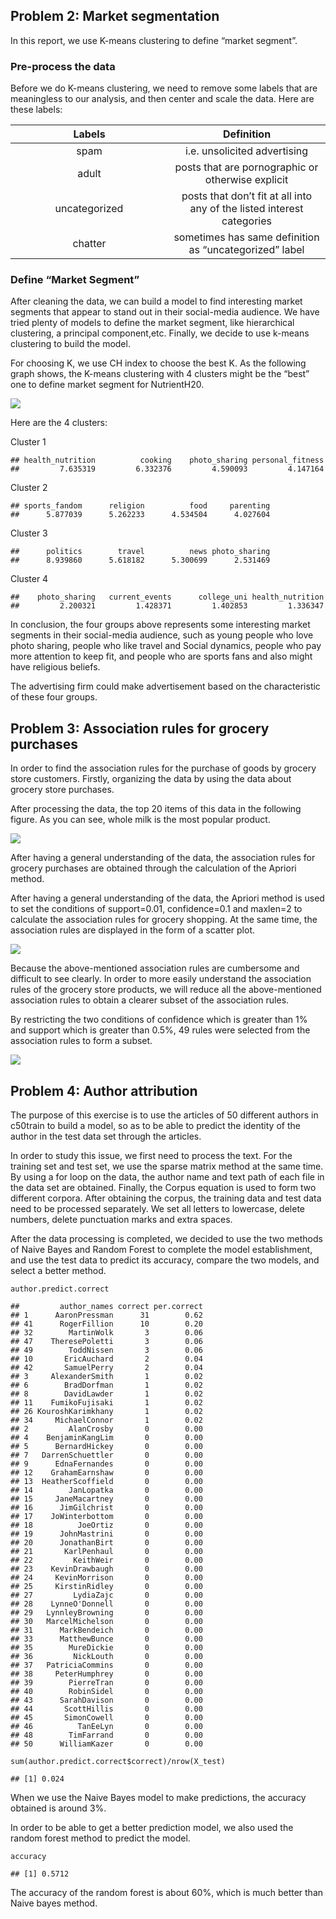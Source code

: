 ## Problem 2: Market segmentation

In this report, we use K-means clustering to define “market segment”.

### Pre-process the data

Before we do K-means clustering, we need to remove some labels that are
meaningless to our analysis, and then center and scale the data. Here
are these labels:

<table>
<colgroup>
<col style="width: 50%" />
<col style="width: 50%" />
</colgroup>
<thead>
<tr class="header">
<th style="text-align: center;">Labels</th>
<th style="text-align: center;">Definition</th>
</tr>
</thead>
<tbody>
<tr class="odd">
<td style="text-align: center;">spam</td>
<td style="text-align: center;">i.e. unsolicited advertising</td>
</tr>
<tr class="even">
<td style="text-align: center;">adult</td>
<td style="text-align: center;">posts that are pornographic or otherwise explicit</td>
</tr>
<tr class="odd">
<td style="text-align: center;">uncategorized</td>
<td style="text-align: center;">posts that don’t fit at all into any of the listed interest categories</td>
</tr>
<tr class="even">
<td style="text-align: center;">chatter</td>
<td style="text-align: center;">sometimes has same definition as “uncategorized” label</td>
</tr>
</tbody>
</table>


### Define “Market Segment”

After cleaning the data, we can build a model to find interesting market
segments that appear to stand out in their social-media audience. We
have tried plenty of models to define the market segment, like
hierarchical clustering, a principal component,etc. Finally, we decide
to use k-means clustering to build the model.

For choosing K, we use CH index to choose the best K. As the following
graph shows, the K-means clustering with 4 clusters might be the “best”
one to define market segment for NutrientH20.

![](https://github.com/xiaohan-sun/Datamining/blob/main/exercise/images/ex4_Q2.png)

Here are the 4 clusters:

Cluster 1

<!-- -->

    ## health_nutrition          cooking    photo_sharing personal_fitness 
    ##         7.635319         6.332376         4.590093         4.147164

Cluster 2

<!-- -->

    ## sports_fandom      religion          food     parenting 
    ##      5.877039      5.262233      4.534504      4.027604

Cluster 3

<!-- -->

    ##      politics        travel          news photo_sharing 
    ##      8.939860      5.618182      5.300699      2.531469

Cluster 4

<!-- -->

    ##    photo_sharing   current_events      college_uni health_nutrition 
    ##         2.200321         1.428371         1.402853         1.336347

In conclusion, the four groups above represents some interesting market
segments in their social-media audience, such as young people who love
photo sharing, people who like travel and Social dynamics, people who
pay more attention to keep fit, and people who are sports fans and also
might have religious beliefs.

The advertising firm could make advertisement based on the
characteristic of these four groups.

## Problem 3: Association rules for grocery purchases

In order to find the association rules for the purchase of goods by
grocery store customers. Firstly, organizing the data by using the data
about grocery store purchases.

After processing the data, the top 20 items of this data in the
following figure. As you can see, whole milk is the most popular
product.

![](https://github.com/xiaohan-sun/Datamining/blob/main/exercise/images/ex4_Q3_1.png)

After having a general understanding of the data, the association rules
for grocery purchases are obtained through the calculation of the
Apriori method.

After having a general understanding of the data, the Apriori method is
used to set the conditions of support=0.01, confidence=0.1 and maxlen=2
to calculate the association rules for grocery shopping. At the same
time, the association rules are displayed in the form of a scatter plot.

![](https://github.com/xiaohan-sun/Datamining/blob/main/exercise/images/ex4_Q3_2.png)

Because the above-mentioned association rules are cumbersome and
difficult to see clearly. In order to more easily understand the
association rules of the grocery store products, we will reduce all the
above-mentioned association rules to obtain a clearer subset of the
association rules.

By restricting the two conditions of confidence which is greater than 1%
and support which is greater than 0.5%, 49 rules were selected from the
association rules to form a subset.

![](https://github.com/xiaohan-sun/Datamining/blob/main/exercise/images/ex4_Q3_3.png)

## Problem 4: Author attribution

The purpose of this exercise is to use the articles of 50 different
authors in c50train to build a model, so as to be able to predict the
identity of the author in the test data set through the articles.

In order to study this issue, we first need to process the text. For the
training set and test set, we use the sparse matrix method at the same
time. By using a for loop on the data, the author name and text path of
each file in the data set are obtained. Finally, the Corpus equation is
used to form two different corpora. After obtaining the corpus, the
training data and test data need to be processed separately. We set all
letters to lowercase, delete numbers, delete punctuation marks and extra
spaces.

After the data processing is completed, we decided to use the two
methods of Naive Bayes and Random Forest to complete the model
establishment, and use the test data to predict its accuracy, compare
the two models, and select a better method.

    author.predict.correct

    ##         author_names correct per.correct
    ## 1      AaronPressman      31        0.62
    ## 41      RogerFillion      10        0.20
    ## 32        MartinWolk       3        0.06
    ## 47    TheresePoletti       3        0.06
    ## 49        ToddNissen       3        0.06
    ## 10       EricAuchard       2        0.04
    ## 42       SamuelPerry       2        0.04
    ## 3     AlexanderSmith       1        0.02
    ## 6        BradDorfman       1        0.02
    ## 8        DavidLawder       1        0.02
    ## 11    FumikoFujisaki       1        0.02
    ## 26 KouroshKarimkhany       1        0.02
    ## 34     MichaelConnor       1        0.02
    ## 2         AlanCrosby       0        0.00
    ## 4    BenjaminKangLim       0        0.00
    ## 5      BernardHickey       0        0.00
    ## 7   DarrenSchuettler       0        0.00
    ## 9      EdnaFernandes       0        0.00
    ## 12    GrahamEarnshaw       0        0.00
    ## 13  HeatherScoffield       0        0.00
    ## 14        JanLopatka       0        0.00
    ## 15     JaneMacartney       0        0.00
    ## 16      JimGilchrist       0        0.00
    ## 17    JoWinterbottom       0        0.00
    ## 18          JoeOrtiz       0        0.00
    ## 19      JohnMastrini       0        0.00
    ## 20      JonathanBirt       0        0.00
    ## 21       KarlPenhaul       0        0.00
    ## 22         KeithWeir       0        0.00
    ## 23    KevinDrawbaugh       0        0.00
    ## 24     KevinMorrison       0        0.00
    ## 25     KirstinRidley       0        0.00
    ## 27         LydiaZajc       0        0.00
    ## 28    LynneO'Donnell       0        0.00
    ## 29   LynnleyBrowning       0        0.00
    ## 30   MarcelMichelson       0        0.00
    ## 31      MarkBendeich       0        0.00
    ## 33      MatthewBunce       0        0.00
    ## 35        MureDickie       0        0.00
    ## 36         NickLouth       0        0.00
    ## 37   PatriciaCommins       0        0.00
    ## 38     PeterHumphrey       0        0.00
    ## 39        PierreTran       0        0.00
    ## 40        RobinSidel       0        0.00
    ## 43      SarahDavison       0        0.00
    ## 44       ScottHillis       0        0.00
    ## 45       SimonCowell       0        0.00
    ## 46          TanEeLyn       0        0.00
    ## 48        TimFarrand       0        0.00
    ## 50      WilliamKazer       0        0.00

    sum(author.predict.correct$correct)/nrow(X_test)

    ## [1] 0.024

When we use the Naive Bayes model to make predictions, the accuracy
obtained is around 3%.

In order to be able to get a better prediction model, we also used the
random forest method to predict the model.

    accuracy

    ## [1] 0.5712

The accuracy of the random forest is about 60%, which is much better
than Naive bayes method.
